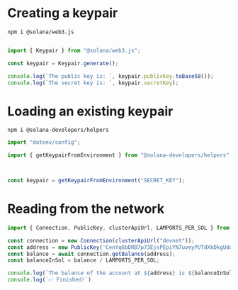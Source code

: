 # Creating a keypair

``` shell 
npm i @solana/web3.js
```

``` typescript

import { Keypair } from "@solana/web3.js";

const keypair = Keypair.generate();

console.log(`The public key is: `, keypair.publicKey.toBase58());
console.log(`The secret key is: `, keypair.secretKey);

```

# Loading an existing keypair

``` shell 
npm i @solana-developers/helpers
```

``` typescript
import "dotenv/config";

import { getKeypairFromEnvironment } from "@solana-developers/helpers";



const keypair = getKeypairFromEnvironment("SECRET_KEY");

```


# Reading from the network

``` typescript
import { Connection, PublicKey, clusterApiUrl, LAMPORTS_PER_SOL } from "@solana/web3.js";

const connection = new Connection(clusterApiUrl("devnet"));
const address = new PublicKey('CenYq6bDRB7p73EjsPEpiYN7uveyPUTdXkDkgUduboaN');
const balance = await connection.getBalance(address);
const balanceInSol = balance / LAMPORTS_PER_SOL;

console.log(`The balance of the account at ${address} is ${balanceInSol} SOL`); 
console.log(`✅ Finished!`)

```